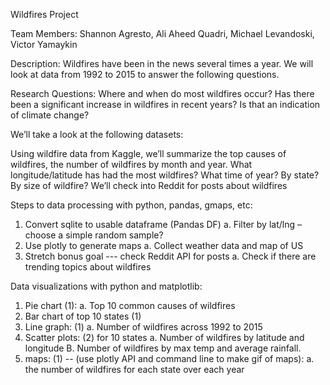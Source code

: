 Wildfires Project

Team Members: Shannon Agresto, Ali Aheed Quadri, Michael Levandoski, Victor Yamaykin	

Description: Wildfires have been in the news several times a year. We will look at data from 1992 to 2015 to answer the following questions. 

Research Questions: Where and when do most wildfires occur?  Has there been a significant increase in wildfires in recent years? Is that an indication of climate change?
 
We’ll take a look at the following datasets:

Using wildfire data from Kaggle, we’ll summarize the top causes of wildfires, the number of wildfires by month and year. 
What longitude/latitude has had the most wildfires? What time of year? By state? By size of wildfire?
We’ll check into Reddit for posts about wildfires 
 
Steps to data processing with python, pandas, gmaps, etc: 
1. 	Convert sqlite to usable dataframe (Pandas DF)
a. 	Filter by lat/lng – choose a simple random sample?
2. 	Use plotly to generate maps 
a. 	Collect weather data and map of US
3. 	Stretch bonus goal --- check Reddit API for posts
a. 	Check if there are trending topics about wildfires

Data visualizations with python and matplotlib:  
1. 	Pie chart (1):
a. 	Top 10 common causes of wildfires
2. 	Bar chart of top 10 states (1)
3. 	Line graph: (1)
a. 	Number of wildfires across 1992 to 2015  
4. 	Scatter plots: (2) for 10 states
a. 	Number of wildfires by latitude and longitude
B.	Number of wildfires by max temp and average rainfall. 
5. 	maps: (1) -- (use plotly API and command line to make gif of maps):
a. 	the number of wildfires for each state over each year 
